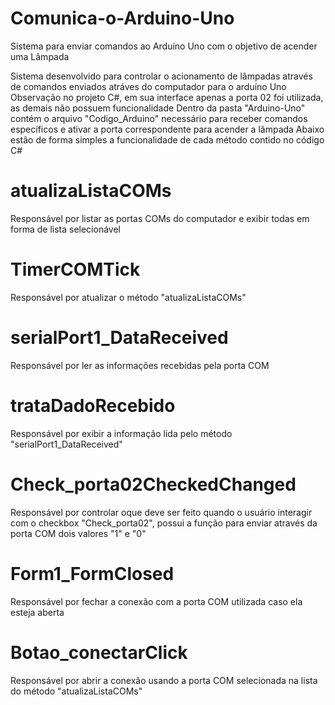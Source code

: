 # Comunica-o-Arduino-Uno
Sistema para enviar comandos ao Arduíno Uno com o objetivo de acender uma Lâmpada

Sistema desenvolvido para controlar o acionamento de lâmpadas através de comandos enviados atráves do computador para o arduíno Uno
Observação no projeto C#, em sua interface apenas a porta 02 foi utilizada, as demais não possuem funcionalidade
Dentro da pasta "Arduino-Uno" contém o arquivo "Codigo_Arduino" necessário para receber comandos específicos e ativar a porta correspondente para acender a lâmpada
Abaixo estão de forma simples a funcionalidade de cada método contido no código C#

# atualizaListaCOMs
Responsável por listar as portas COMs do computador e exibir todas em forma de lista selecionável
# TimerCOMTick
Responsável por atualizar o método "atualizaListaCOMs"
# serialPort1_DataReceived
Responsável por ler as informações recebidas pela porta COM
# trataDadoRecebido
Responsável por exibir a informação lida pelo método "serialPort1_DataReceived"
# Check_porta02CheckedChanged
Responsável por controlar oque deve ser feito quando o usuário interagir com o checkbox "Check_porta02", possui a função para enviar através da porta COM dois valores "1" e "0"
# Form1_FormClosed
Responsável por fechar a conexão com a porta COM utilizada caso ela esteja aberta
# Botao_conectarClick
Responsável por abrir a conexão usando a porta COM selecionada na lista do método "atualizaListaCOMs"

